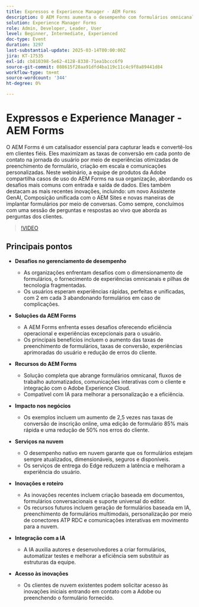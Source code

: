 ```yaml
---
title: Expressos e Experience Manager - AEM Forms
description: O AEM Forms aumenta o desempenho com formulários omnicanal, personalização alimentada por IA e escalabilidade nativa em nuvem — promovendo conversões 2,5 vezes mais rápidas, edições 85% mais rápidas e 50% menos erros.
solution: Experience Manager Forms
role: Admin, Developer, Leader, User
level: Beginner, Intermediate, Experienced
doc-type: Event
duration: 3297
last-substantial-update: 2025-03-14T00:00:00Z
jira: KT-17535
exl-id: cb810398-5e62-4128-8338-71ea1bccc6f9
source-git-commit: 088615f28aa91dfd4ba119c11c4c9f8a89441d84
workflow-type: tm+mt
source-wordcount: '344'
ht-degree: 0%

---
```


# Expressos e Experience Manager - AEM Forms

O AEM Forms é um catalisador essencial para capturar leads e convertê-los em clientes fiéis. Eles maximizam as taxas de conversão em cada ponto de contato na jornada do usuário por meio de experiências otimizadas de preenchimento de formulário, criação em escala e comunicações personalizadas. Neste webinário, a equipe de produtos da Adobe compartilha casos de uso do AEM Forms na sua organização, abordando os desafios mais comuns com entrada e saída de dados. Eles também destacam as mais recentes inovações, incluindo: um novo Assistente GenAI, Composição unificada com o AEM Sites e novas maneiras de implantar formulários por meio de conversas. Como sempre, concluímos com uma sessão de perguntas e respostas ao vivo que aborda as perguntas dos clientes.

>[!VIDEO](https://video.tv.adobe.com/v/3451636/?learn=on&enablevpops)

## Principais pontos


* **Desafios no gerenciamento de desempenho**

   * As organizações enfrentam desafios com o dimensionamento de formulários, o fornecimento de experiências omnicanais e pilhas de tecnologia fragmentadas.
   * Os usuários esperam experiências rápidas, perfeitas e unificadas, com 2 em cada 3 abandonando formulários em caso de complicações.

* **Soluções da AEM Forms**

   * A AEM Forms enfrenta esses desafios oferecendo eficiência operacional e experiências excepcionais para o usuário.
   * Os principais benefícios incluem o aumento das taxas de preenchimento de formulários, taxas de conversão, experiências aprimoradas do usuário e redução de erros do cliente.

* **Recursos do AEM Forms**

   * Solução completa que abrange formulários omnicanal, fluxos de trabalho automatizados, comunicações interativas com o cliente e integração com o Adobe Experience Cloud.
   * Compatível com IA para melhorar a personalização e a eficiência.

* **Impacto nos negócios**

   * Os exemplos incluem um aumento de 2,5 vezes nas taxas de conversão de inscrição online, uma edição de formulário 85% mais rápida e uma redução de 50% nos erros do cliente.

* **Serviços na nuvem**

   * O desempenho nativo em nuvem garante que os formulários estejam sempre atualizados, dimensionáveis, seguros e disponíveis.
   * Os serviços de entrega do Edge reduzem a latência e melhoram a experiência do usuário.

* **Inovações e roteiro**

   * As inovações recentes incluem criação baseada em documentos, formulários conversacionais e suporte universal do editor.
   * Os recursos futuros incluem geração de formulários baseada em IA, preenchimento de formulários multimodais, personalização por meio de conectores ATP RDC e comunicações interativas em movimento para a nuvem.

* **Integração com a IA**

   * A IA auxilia autores e desenvolvedores a criar formulários, automatizar testes e melhorar a eficiência sem substituir as estruturas da equipe.

* **Acesso às inovações**

   * Os clientes de nuvem existentes podem solicitar acesso às inovações iniciais entrando em contato com a Adobe ou preenchendo o formulário fornecido.
